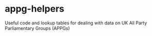 # appg-helpers
Useful code and lookup tables for dealing with data on UK All Party Parliamentary Groups (APPGs)
